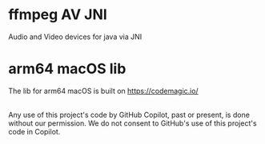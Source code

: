 # ffmpeg AV JNI

Audio and Video devices for java via JNI

# arm64 macOS lib

The lib for arm64 macOS is built on https://codemagic.io/

<br>
Any use of this project's code by GitHub Copilot, past or present, is done
without our permission.  We do not consent to GitHub's use of this project's
code in Copilot.
